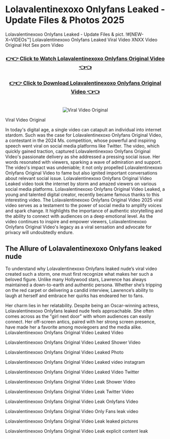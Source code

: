 # Lolavalentinexoxo Onlyfans Leaked - Update Files & Photos 2025

Lolavalentinexoxo Onlyfans Leaked - Update Files & pict. !#[NEW-X~VIDEOs™] Lolavalentinexoxo Onlyfans Leaked Viral Video XNXX Video Original Hot Sex porn Video
<br>
<div align="center">
<h3><a href="https://links2leaks.com/lolavalentinexoxo" rel="nofollow">👉👉 Click to Watch Lolavalentinexoxo Onlyfans Original Video 👈👈</a></h3>
<h3><a href="https://links2leaks.com/lolavalentinexoxo" rel="nofollow">👉👉 Click to Download Lolavalentinexoxo Onlyfans Original Video 👈👈</a></h3>
<br>
<a href="https://links2leaks.com/lolavalentinexoxo" rel="nofollow"><img src="https://i.ibb.co/Gkj2r4b/banner.png" alt="Viral Video Original" style="max-width: 100%; display: inline-block;" data-target="animated-image.originalImage"></a>
</div>

Viral Video Original

In today's digital age, a single video can catapult an individual into internet stardom. Such was the case for Lolavalentinexoxo Onlyfans Original Video, a contestant in the 2024 Ms. competition, whose powerful and inspiring speech went viral on social media platforms like Twitter.
The video, which quickly gained traction, captured Lolavalentinexoxo Onlyfans Original Video's passionate delivery as she addressed a pressing social issue. Her words resonated with viewers, sparking a wave of admiration and support. The video's impact was undeniable; it not only propelled Lolavalentinexoxo Onlyfans Original Video to fame but also ignited important conversations about relevant social issue.
Lolavalentinexoxo Onlyfans Original Video Leaked video took the internet by storm and amazed viewers on various social media platforms. Lolavalentinexoxo Onlyfans Original Video Leaked, a young and talented digital creator, recently became famous thanks to this interesting video.
The Lolavalentinexoxo Onlyfans Original Video 2025 viral video serves as a testament to the power of social media to amplify voices and spark change. It highlights the importance of authentic storytelling and the ability to connect with audiences on a deep emotional level. As the video continues to inspire and empower viewers, Lolavalentinexoxo Onlyfans Original Video's legacy as a viral sensation and advocate for privacy will undoubtedly endure.

<h2>The Allure of Lolavalentinexoxo Onlyfans leaked nude</h2>


To understand why Lolavalentinexoxo Onlyfans leaked nude’s viral video created such a storm, one must first recognize what makes her such a beloved figure. Unlike many Hollywood stars, Lawrence has always maintained a down-to-earth and authentic persona. Whether she’s tripping on the red carpet or delivering a candid interview, Lawrence’s ability to laugh at herself and embrace her quirks has endeared her to fans.

Her charm lies in her relatability. Despite being an Oscar-winning actress, Lolavalentinexoxo Onlyfans leaked nude feels approachable. She often comes across as the "girl next door" with whom audiences can easily connect. Her off-screen antics, paired with her strong screen presence, have made her a favorite among moviegoers and the media alike.
Lolavalentinexoxo Onlyfans Original Video Leaked Video

Lolavalentinexoxo Onlyfans Original Video Leaked Shower Video

Lolavalentinexoxo Onlyfans Original Video Leaked Photo

Lolavalentinexoxo Onlyfans Original Video Leaked video instagram

Lolavalentinexoxo Onlyfans Original Video Leaked Video Twitter

Lolavalentinexoxo Onlyfans Original Video Leak Shower Video

Lolavalentinexoxo Onlyfans Original Video Leak Twitter Video

Lolavalentinexoxo Onlyfans Original Video Leak Onlyfans Video

Lolavalentinexoxo Onlyfans Original Video Only Fans leak video

Lolavalentinexoxo Onlyfans Original Video Leak leaked pictures

Lolavalentinexoxo Onlyfans Original Video Leak explicit content leak